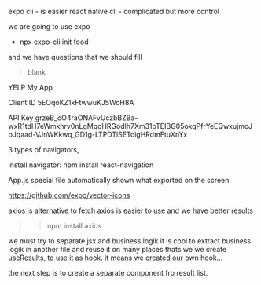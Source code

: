 expo cli - is easier
react native cli - complicated but more control

we are going to use expo

* npx expo-cli init food

and we have questions that we should fill
> blank



YELP
My App

Client ID
5EOqoKZ1xFtwwuKJ5WoH8A

API Key
grzeB_oO4raONAFvUczbBZBa-wxR1tdH7eWmkhrv0nLgMqoHRGodlh7Xm31pTEIBG05okqPfrYeEQwxujmcJbJqaad-VJnWKkwq_GD1g-LTPDTlSEToigHRdmFtuXnYx




3 types of navigators,

install navigator: npm install react-navigation


App.js special file
automatically shown what exported
on the screen

https://github.com/expo/vector-icons



axios is alternative to fetch 
axios is easier to use and we have better results

>>npm install axios




we must try to separate jsx and business logik
it is cool to extract business logik in another file
and reuse it on many places
thats we we create useResults, to use it as hook.
it means we created our own hook...


the next step is to create a separate component fro result list.
